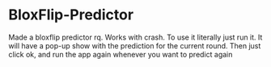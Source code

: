 # BloxFlip-Predictor
Made a bloxflip predictor rq. Works with crash.
To use it literally just run it. It will have a pop-up show with the prediction for the current round. Then just click ok, and run the app again whenever you want to predict again
